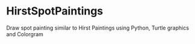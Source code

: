 # HirstSpotPaintings
Draw spot painting similar to Hirst Paintings using Python, Turtle graphics and Colorgram
